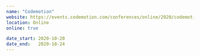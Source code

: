 ```yaml
---
name: "Codemotion"
website: https://events.codemotion.com/conferences/online/2020/codemotion-online-tech-conference/
location: Online
online: true

date_start: 2020-10-20
date_end:   2020-10-24
---
```


